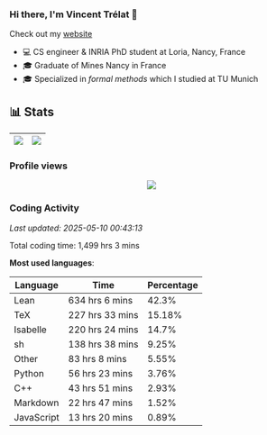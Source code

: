 ### Hi there, I'm Vincent Trélat 👋

Check out my [website](https://vtrelat.github.io)

-   💻 CS engineer & INRIA PhD student at Loria, Nancy, France
-   🎓 Graduate of Mines Nancy in France
-   🎓 Specialized in _formal methods_ which I studied at TU Munich

## 📊 **Stats**

| <img align="center" src="https://readme-stats.clckblog.space/api?username=VTrelat&show_icons=true&include_all_commits=true&theme=tokyonight&hide_border=true" /> | <img align="center" src="https://readme-stats.clckblog.space/api/top-langs/?username=VTrelat&layout=compact&theme=tokyonight&hide_border=true" /> |
| ---------------------------------------------------------------------------------------------------------------------------------------------------------------- | ------------------------------------------------------------------------------------------------------------------------------------------------- |

### Profile views

<p align="center">
 <img src="https://profile-counter.glitch.me/VTrelat/count.svg" />
</p>

<!--automations-->
### Coding Activity
_Last updated: 2025-05-10 00:43:13_

Total coding time: 1,499 hrs 3 mins

**Most used languages**:

| Language | Time | Percentage |
| ------------- | ------------- | ------------- |
| Lean | 634 hrs 6 mins | 42.3% |
| TeX | 227 hrs 33 mins | 15.18% |
| Isabelle | 220 hrs 24 mins | 14.7% |
| sh | 138 hrs 38 mins | 9.25% |
| Other | 83 hrs 8 mins | 5.55% |
| Python | 56 hrs 23 mins | 3.76% |
| C++ | 43 hrs 51 mins | 2.93% |
| Markdown | 22 hrs 47 mins | 1.52% |
| JavaScript | 13 hrs 20 mins | 0.89% |

